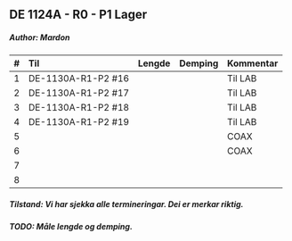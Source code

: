 ## DE 1124A - R0 - P1 Lager
##### Author: Mardon

|  #  |        Til       |Lengde|Demping|Kommentar|
|----:|:-----------------|-----:|------:|:--------|
|    1|DE-1130A-R1-P2 #16|      |       |Til LAB  |
|    2|DE-1130A-R1-P2 #17|      |       |Til LAB  |
|    3|DE-1130A-R1-P2 #18|      |       |Til LAB  |
|    4|DE-1130A-R1-P2 #19|      |       |Til LAB  |
|    5|                  |      |       | COAX    |
|    6|                  |      |       | COAX    |
|    7|                  |      |       |         |
|    8|                  |      |       |         |

##### Tilstand: Vi har sjekka alle termineringar. Dei er merkar riktig.
##### TODO: Måle lengde og demping.
